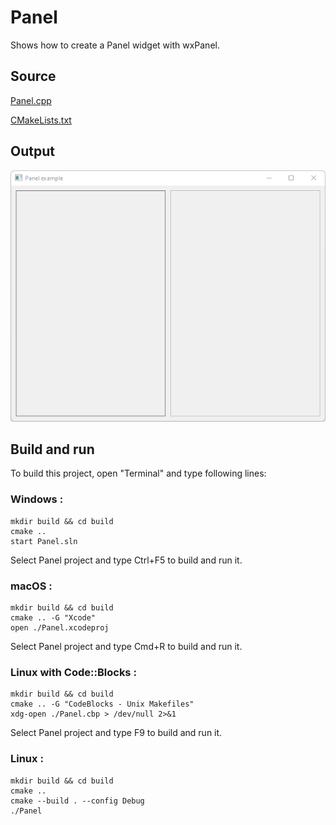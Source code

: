 # Panel

Shows how to create a Panel widget with wxPanel.

## Source

[Panel.cpp](Panel.cpp)

[CMakeLists.txt](CMakeLists.txt)

## Output

![output](../../../docs/Pictures/Panel.png)

## Build and run

To build this project, open "Terminal" and type following lines:

### Windows :

``` shell
mkdir build && cd build
cmake .. 
start Panel.sln
```

Select Panel project and type Ctrl+F5 to build and run it.

### macOS :

``` shell
mkdir build && cd build
cmake .. -G "Xcode"
open ./Panel.xcodeproj
```

Select Panel project and type Cmd+R to build and run it.

### Linux with Code::Blocks :

``` shell
mkdir build && cd build
cmake .. -G "CodeBlocks - Unix Makefiles"
xdg-open ./Panel.cbp > /dev/null 2>&1
```

Select Panel project and type F9 to build and run it.

### Linux :

``` shell
mkdir build && cd build
cmake .. 
cmake --build . --config Debug
./Panel
```
